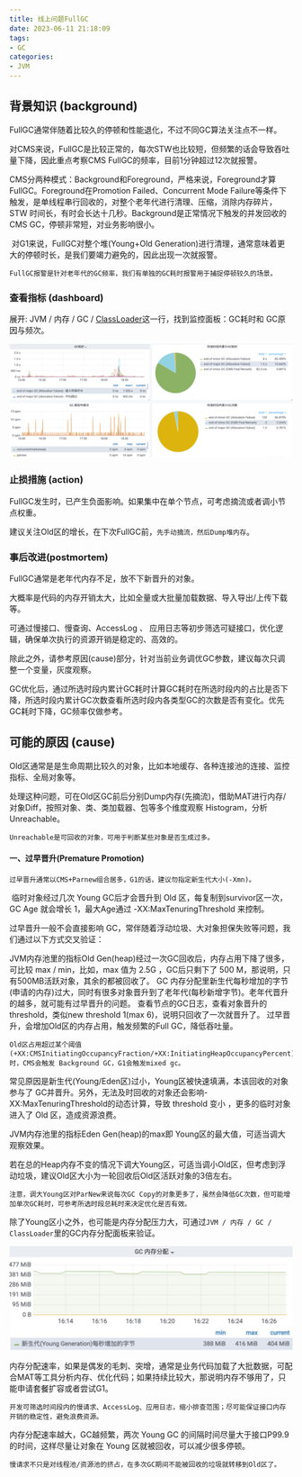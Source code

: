```yaml
---
title: 线上问题FullGC
date: 2023-06-11 21:18:09
tags:
- GC
categories:
- JVM
---
```


## 背景知识 (background)

​	FullGC通常伴随着比较久的停顿和性能退化，不过不同GC算法关注点不一样。

​	对CMS来说，FullGC是比较正常的，每次STW也比较短，但频繁的话会导致吞吐量下降，因此重点考察CMS FullGC的频率，目前1分钟超过12次就报警。

​	CMS分两种模式：Background和Foreground，严格来说，Foreground才算FullGC。Foreground在Promotion Failed、Concurrent Mode Failure等条件下触发，是单线程串行回收的，对整个老年代进行清理、压缩，消除内存碎片，STW 时间长，有时会长达十几秒。Background是正常情况下触发的并发回收的 CMS GC，停顿非常短，对业务影响很小。

​	对G1来说，FullGC对整个堆(Young+Old Generation)进行清理，通常意味着更大的停顿时长，是我们要竭力避免的，因此出现一次就报警。


```
FullGC报警是针对老年代的GC频率，我们有单独的GC耗时报警用于捕捉停顿较久的场景。
```

### 查看指标 (dashboard)

展开: JVM / 内存 / GC / [ClassLoader](https://so.csdn.net/so/search?q=ClassLoader&spm=1001.2101.3001.7020)这一行，找到监控面板：GC耗时和 GC原因与频次。



![image-20231011192636268](%E7%BA%BF%E4%B8%8A%E9%97%AE%E9%A2%98FullGC/image-20231011192636268.png)

### 止损措施 (action)

FullGC发生时，已产生负面影响。如果集中在单个节点，可考虑摘流或者调小节点权重。

建议关注Old区的增长，在下次FullGC前，`先手动摘流，然后Dump堆内存`。

### 事后改进(postmortem)

FullGC通常是老年代内存不足，放不下新晋升的对象。

大概率是代码的内存开销太大，比如全量或大批量加载数据、导入导出/上传下载等。

可通过慢接口、慢查询、AccessLog 、 应用日志等初步筛选可疑接口，优化逻辑，确保单次执行的资源开销是稳定的、高效的。

除此之外，请参考原因(cause)部分，针对当前业务调优GC参数，建议每次只调整一个变量，灰度观察。

GC优化后，通过所选时段内累计GC耗时计算GC耗时在所选时段内的占比是否下降，所选时段内累计GC次数查看所选时段内各类型GC的次数是否有变化。优先GC耗时下降，GC频率仅做参考。

## 可能的原因 (cause)

Old区通常是是生命周期比较久的对象，比如本地缓存、各种连接池的连接、监控指标、全局对象等。

处理这种问题，可在Old区GC前后分别Dump内存(先摘流)，借助MAT进行内存/对象Diff，按照对象、类、类加载器、包等多个维度观察 Histogram，分析 Unreachable。

```
Unreachable是可回收的对象，可用于判断某些对象是否生成过多。
```

#### 一、过早晋升(Premature Promotion)

```
过早晋升通常以CMS+Parnew组合居多，G1的话，建议勿指定新生代大小(-Xmn)。
```

​	临时对象经过几次 Young GC后才会晋升到 Old 区，每复制到survivor区一次， GC Age 就会增长 1，最大Age通过 -XX:MaxTenuringThreshold 来控制。

过早晋升一般不会直接影响 GC，常伴随着浮动垃圾、大对象担保失败等问题，我们通过以下方式交叉验证：

JVM内存池里的指标Old Gen(heap)经过一次GC回收后，内存占用下降了很多，可比较 max / min，比如，max 值为 2.5G ，GC后只剩下了 500 M，那说明，只有500MB活跃对象，其余的都被回收了。
GC 内存分配里新生代每秒增加的字节(申请的内存)过大，同时有很多对象晋升到了老年代(每秒新增字节)。老年代晋升的越多，就可能有过早晋升的问题。
查看节点的GC日志，查看对象晋升的threshold，类似new threshold 1(max 6)，说明只回收了一次就晋升了。
过早晋升，会增加Old区的内存占用，触发频繁的Full GC，降低吞吐量。

```
Old区占用超过某个阈值(+XX:CMSInitiatingOccupancyFraction/+XX:InitiatingHeapOccupancyPercent)时，CMS会触发 Background GC，G1会触发mixed gc。
```

​	常见原因是新生代(Young/Eden区)过小，Young区被快速填满，本该回收的对象参与了 GC并晋升。另外，无法及时回收的对象还会影响-XX:MaxTenuringThreshold的动态计算，导致 threshold 变小 ，更多的临时对象进入了 Old 区，造成资源浪费。

JVM内存池里的指标Eden Gen(heap)的max即 Young区的最大值，可适当调大观察效果。

若在总的Heap内存不变的情况下调大Young区，可适当调小Old区，但考虑到浮动垃圾，建议Old区大小为一轮回收后Old区活跃对象的3倍左右。


```
注意，调大Young区对ParNew来说每次GC Copy的对象更多了，虽然会降低GC次数，但可能增加单次GC耗时，可参考所选时段总耗时来决定优化是否有效。
```

除了Young区小之外，也可能是内存分配压力大，可通过`JVM / 内存 / GC / ClassLoader`里的GC内存分配面板来验证。

![image-20231011192908088](%E7%BA%BF%E4%B8%8A%E9%97%AE%E9%A2%98FullGC/image-20231011192908088.png)

内存分配速率，如果是偶发的毛刺、突增，通常是业务代码加载了大批数据，可配合MAT等工具分析内存、优化代码；如果持续比较大，那说明内存不够用了，只能申请套餐扩容或者尝试G1。

```
开发可筛选时间段内的慢请求、AccessLog、应用日志，缩小排查范围；尽可能保证接口内存开销的稳定性，避免浪费资源。
```

内存分配速率越大，GC越频繁，两次 Young GC 的间隔时间尽量大于接口P99.9的时间，这样尽量让对象在 Young 区就被回收，可以减少很多停顿。

```
慢请求不只是对线程池/资源池的挤占，在多次GC期间不能被回收的垃圾就转移到Old区了。
```

